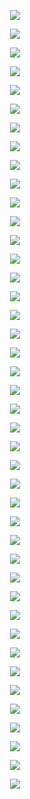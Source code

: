 <p align="center"> <img src= 'all_figs/Preds(MLP,Run=1,Epoch = 00000,step=000,tr_loss=0.694,tr_acc=49.06,te_acc=50.1,curr_mode_acc=0.496).png' /> </p>
<p align="center"> <img src= 'all_figs/Preds(MLP,Run=1,Epoch = 00001,step=003,tr_loss=0.694,tr_acc=49.06,te_acc=50.1,curr_mode_acc=0.496).png' /> </p>
<p align="center"> <img src= 'all_figs/Preds(MLP,Run=1,Epoch = 00001,step=006,tr_loss=0.694,tr_acc=49.06,te_acc=50.1,curr_mode_acc=0.496).png' /> </p>
<p align="center"> <img src= 'all_figs/Preds(MLP,Run=1,Epoch = 00001,step=009,tr_loss=0.694,tr_acc=49.06,te_acc=50.1,curr_mode_acc=0.496).png' /> </p>
<p align="center"> <img src= 'all_figs/Preds(MLP,Run=1,Epoch = 00002,step=003,tr_loss=0.694,tr_acc=49.06,te_acc=50.1,curr_mode_acc=0.496).png' /> </p>
<p align="center"> <img src= 'all_figs/Preds(MLP,Run=1,Epoch = 00002,step=006,tr_loss=0.694,tr_acc=49.06,te_acc=50.1,curr_mode_acc=0.496).png' /> </p>
<p align="center"> <img src= 'all_figs/Preds(MLP,Run=1,Epoch = 00002,step=009,tr_loss=0.694,tr_acc=49.06,te_acc=50.1,curr_mode_acc=0.496).png' /> </p>
<p align="center"> <img src= 'all_figs/Preds(MLP,Run=1,Epoch = 00003,step=010,tr_loss=0.694,tr_acc=49.06,te_acc=50.1,curr_mode_acc=0.496).png' /> </p>
<p align="center"> <img src= 'all_figs/Preds(MLP,Run=1,Epoch = 00004,step=010,tr_loss=0.694,tr_acc=49.06,te_acc=50.1,curr_mode_acc=0.496).png' /> </p>
<p align="center"> <img src= 'all_figs/Preds(MLP,Run=1,Epoch = 00005,step=010,tr_loss=0.694,tr_acc=49.06,te_acc=50.1,curr_mode_acc=0.496).png' /> </p>
<p align="center"> <img src= 'all_figs/Preds(MLP,Run=1,Epoch = 00006,step=010,tr_loss=0.693,tr_acc=49.06,te_acc=50.1,curr_mode_acc=0.496).png' /> </p>
<p align="center"> <img src= 'all_figs/Preds(MLP,Run=1,Epoch = 00007,step=010,tr_loss=0.693,tr_acc=49.06,te_acc=50.1,curr_mode_acc=0.496).png' /> </p>
<p align="center"> <img src= 'all_figs/Preds(MLP,Run=1,Epoch = 00008,step=010,tr_loss=0.693,tr_acc=49.06,te_acc=50.1,curr_mode_acc=0.496).png' /> </p>
<p align="center"> <img src= 'all_figs/Preds(MLP,Run=1,Epoch = 00009,step=010,tr_loss=0.693,tr_acc=49.06,te_acc=50.1,curr_mode_acc=0.496).png' /> </p>
<p align="center"> <img src= 'all_figs/Preds(MLP,Run=1,Epoch = 00010,step=010,tr_loss=0.693,tr_acc=49.06,te_acc=50.1,curr_mode_acc=0.496).png' /> </p>
<p align="center"> <img src= 'all_figs/Preds(MLP,Run=1,Epoch = 00020,step=010,tr_loss=0.69,tr_acc=70.62,te_acc=64.3,curr_mode_acc=0.489).png' /> </p>
<p align="center"> <img src= 'all_figs/Preds(MLP,Run=1,Epoch = 00030,step=010,tr_loss=0.667,tr_acc=74.38,te_acc=69.4,curr_mode_acc=0.506).png' /> </p>
<p align="center"> <img src= 'all_figs/Preds(MLP,Run=1,Epoch = 00040,step=010,tr_loss=0.568,tr_acc=75.62,te_acc=70.95,curr_mode_acc=0.504).png' /> </p>
<p align="center"> <img src= 'all_figs/Preds(MLP,Run=1,Epoch = 00050,step=010,tr_loss=0.423,tr_acc=78.75,te_acc=72.7,curr_mode_acc=0.523).png' /> </p>
<p align="center"> <img src= 'all_figs/Preds(MLP,Run=1,Epoch = 00060,step=010,tr_loss=0.377,tr_acc=76.72,te_acc=72.0,curr_mode_acc=0.491).png' /> </p>
<p align="center"> <img src= 'all_figs/Preds(MLP,Run=1,Epoch = 00070,step=010,tr_loss=0.361,tr_acc=77.81,te_acc=72.2,curr_mode_acc=0.491).png' /> </p>
<p align="center"> <img src= 'all_figs/Preds(MLP,Run=1,Epoch = 00080,step=010,tr_loss=0.351,tr_acc=79.84,te_acc=71.5,curr_mode_acc=0.481).png' /> </p>
<p align="center"> <img src= 'all_figs/Preds(MLP,Run=1,Epoch = 00090,step=010,tr_loss=0.345,tr_acc=80.94,te_acc=72.9,curr_mode_acc=0.506).png' /> </p>
<p align="center"> <img src= 'all_figs/Preds(MLP,Run=1,Epoch = 00100,step=010,tr_loss=0.342,tr_acc=81.41,te_acc=72.9,curr_mode_acc=0.507).png' /> </p>
<p align="center"> <img src= 'all_figs/Preds(MLP,Run=1,Epoch = 00200,step=010,tr_loss=0.326,tr_acc=83.59,te_acc=74.65,curr_mode_acc=0.535).png' /> </p>
<p align="center"> <img src= 'all_figs/Preds(MLP,Run=1,Epoch = 00300,step=010,tr_loss=0.318,tr_acc=82.5,te_acc=73.65,curr_mode_acc=0.517).png' /> </p>
<p align="center"> <img src= 'all_figs/Preds(MLP,Run=1,Epoch = 00400,step=010,tr_loss=0.314,tr_acc=82.81,te_acc=73.2,curr_mode_acc=0.508).png' /> </p>
<p align="center"> <img src= 'all_figs/Preds(MLP,Run=1,Epoch = 00500,step=010,tr_loss=0.308,tr_acc=81.56,te_acc=72.6,curr_mode_acc=0.498).png' /> </p>
<p align="center"> <img src= 'all_figs/Preds(MLP,Run=1,Epoch = 00600,step=010,tr_loss=0.302,tr_acc=83.12,te_acc=72.95,curr_mode_acc=0.507).png' /> </p>
<p align="center"> <img src= 'all_figs/Preds(MLP,Run=1,Epoch = 00700,step=010,tr_loss=0.296,tr_acc=82.03,te_acc=73.05,curr_mode_acc=0.508).png' /> </p>
<p align="center"> <img src= 'all_figs/Preds(MLP,Run=1,Epoch = 00800,step=010,tr_loss=0.29,tr_acc=84.84,te_acc=74.85,curr_mode_acc=0.544).png' /> </p>
<p align="center"> <img src= 'all_figs/Preds(MLP,Run=1,Epoch = 00900,step=010,tr_loss=0.282,tr_acc=84.53,te_acc=75.1,curr_mode_acc=0.549).png' /> </p>
<p align="center"> <img src= 'all_figs/Preds(MLP,Run=1,Epoch = 01000,step=010,tr_loss=0.274,tr_acc=85.94,te_acc=77.4,curr_mode_acc=0.595).png' /> </p>
<p align="center"> <img src= 'all_figs/Preds(MLP,Run=1,Epoch = 02000,step=010,tr_loss=0.147,tr_acc=92.81,te_acc=86.8,curr_mode_acc=0.778).png' /> </p>
<p align="center"> <img src= 'all_figs/Preds(MLP,Run=1,Epoch = 03000,step=010,tr_loss=0.076,tr_acc=97.34,te_acc=92.6,curr_mode_acc=0.894).png' /> </p>
<p align="center"> <img src= 'all_figs/Preds(MLP,Run=1,Epoch = 04000,step=010,tr_loss=0.081,tr_acc=96.72,te_acc=91.95,curr_mode_acc=0.883).png' /> </p>
<p align="center"> <img src= 'all_figs/Preds(MLP,Run=1,Epoch = 05000,step=010,tr_loss=0.03,tr_acc=99.38,te_acc=94.85,curr_mode_acc=0.942).png' /> </p>
<p align="center"> <img src= 'all_figs/Preds(MLP,Run=1,Epoch = 06000,step=010,tr_loss=0.022,tr_acc=99.69,te_acc=94.25,curr_mode_acc=0.931).png' /> </p>
<p align="center"> <img src= 'all_figs/Preds(MLP,Run=1,Epoch = 07000,step=010,tr_loss=0.034,tr_acc=98.59,te_acc=93.4,curr_mode_acc=0.914).png' /> </p>
<p align="center"> <img src= 'all_figs/Preds(MLP,Run=1,Epoch = 08000,step=010,tr_loss=0.029,tr_acc=98.91,te_acc=94.05,curr_mode_acc=0.927).png' /> </p>
<p align="center"> <img src= 'all_figs/Preds(MLP,Run=1,Epoch = 09000,step=010,tr_loss=0.037,tr_acc=98.75,te_acc=94.05,curr_mode_acc=0.927).png' /> </p>
<p align="center"> <img src= 'all_figs/Preds(MLP,Run=1,Epoch = 10000,step=010,tr_loss=0.044,tr_acc=98.28,te_acc=93.45,curr_mode_acc=0.915).png' /> </p>
